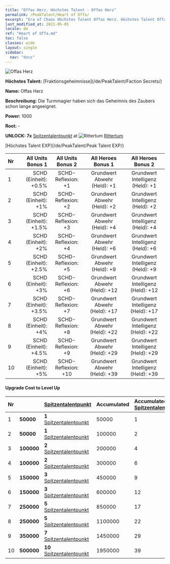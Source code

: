 ```yaml
---
title: "Offas Herz. Höchstes Talent - Offas Herz"
permalink: /PeakTalent/Heart of Offa/
excerpt: "Era of Chaos Höchstes Talent Offas Herz. Höchstes Talent Offas Herz. Offas Herz"
last_modified_at: 2021-05-05
locale: de
ref: "Heart of Offa.md"
toc: false
classes: wide
layout: single
sidebar:
  nav: "docs"
---
```


  ![Offas Herz](/images/pt/talent_3008.png)

  **Höchstes Talent:** [Fraktionsgeheimnisse](/de/PeakTalent/Faction Secrets/)

  **Name:** Offas Herz

  **Beschreibung:** Die Turmmagier haben sich das Geheimnis des Zaubers schon lange angeeignet.

  **Power:** 1000

  **Root:** -

  **UNLOCK: 7x** [Spitzentalentpunkt](/ItemsDE/con_934/) at ![Rittertum](/images/pt/talent_3006.png) [Rittertum](/de/PeakTalent/Chivalry/)

  [Höchstes Talent EXP](/de/PeakTalent/Peak Talent EXP/)

  | Nr | All Units Bonus 1 | All Units Bonus 2 | All Heroes Bonus 1 | All Heroes Bonus 2 |
  |:---|--------------:|:-------------:|:-------------:|:-------------:|
  | 1 | SCHD (Einheit): +0.5% | SCHD-Reflexion: +1 | Grundwert Abwehr (Held): +1 | Grundwert Intelligenz (Held): +1 |
  | 2 | SCHD (Einheit): +1% | SCHD-Reflexion: +2 | Grundwert Abwehr (Held): +2 | Grundwert Intelligenz (Held): +2 |
  | 3 | SCHD (Einheit): +1.5% | SCHD-Reflexion: +3 | Grundwert Abwehr (Held): +4 | Grundwert Intelligenz (Held): +4 |
  | 4 | SCHD (Einheit): +2% | SCHD-Reflexion: +4 | Grundwert Abwehr (Held): +6 | Grundwert Intelligenz (Held): +6 |
  | 5 | SCHD (Einheit): +2.5% | SCHD-Reflexion: +5 | Grundwert Abwehr (Held): +9 | Grundwert Intelligenz (Held): +9 |
  | 6 | SCHD (Einheit): +3% | SCHD-Reflexion: +6 | Grundwert Abwehr (Held): +12 | Grundwert Intelligenz (Held): +12 |
  | 7 | SCHD (Einheit): +3.5% | SCHD-Reflexion: +7 | Grundwert Abwehr (Held): +17 | Grundwert Intelligenz (Held): +17 |
  | 8 | SCHD (Einheit): +4% | SCHD-Reflexion: +8 | Grundwert Abwehr (Held): +22 | Grundwert Intelligenz (Held): +22 |
  | 9 | SCHD (Einheit): +4.5% | SCHD-Reflexion: +9 | Grundwert Abwehr (Held): +29 | Grundwert Intelligenz (Held): +29 |
  | 10 | SCHD (Einheit): +5% | SCHD-Reflexion: +10 | Grundwert Abwehr (Held): +39 | Grundwert Intelligenz (Held): +39 |


#### Upgrade Cost to Level Up

  | Nr | <i class="fas fa-coins"/> | [Spitzentalentpunkt](/ItemsDE/con_934/) | Accumulated <i class="fas fa-coins"/> | Accumulated [Spitzentalentpunkt](/ItemsDE/con_934/) |
  |:---|:--------------|:-------------|:-------------|:-------------|
  | 1 | **50000** | **1** [Spitzentalentpunkt](/ItemsDE/con_934/) | 50000 | 1 |
  | 2 | **50000** | **1** [Spitzentalentpunkt](/ItemsDE/con_934/) | 100000 | 2 |
  | 3 | **100000** | **2** [Spitzentalentpunkt](/ItemsDE/con_934/) | 200000 | 4 |
  | 4 | **100000** | **2** [Spitzentalentpunkt](/ItemsDE/con_934/) | 300000 | 6 |
  | 5 | **150000** | **3** [Spitzentalentpunkt](/ItemsDE/con_934/) | 450000 | 9 |
  | 6 | **150000** | **3** [Spitzentalentpunkt](/ItemsDE/con_934/) | 600000 | 12 |
  | 7 | **250000** | **5** [Spitzentalentpunkt](/ItemsDE/con_934/) | 850000 | 17 |
  | 8 | **250000** | **5** [Spitzentalentpunkt](/ItemsDE/con_934/) | 1100000 | 22 |
  | 9 | **350000** | **7** [Spitzentalentpunkt](/ItemsDE/con_934/) | 1450000 | 29 |
  | 10 | **500000** | **10** [Spitzentalentpunkt](/ItemsDE/con_934/) | 1950000 | 39 |
